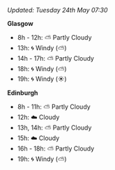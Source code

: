 *Updated: Tuesday 24th May 07:30*

**Glasgow**

* 8h - 12h: :partly_sunny: Partly Cloudy
* 13h: :cyclone: Windy (:partly_sunny:)
* 14h - 17h: :partly_sunny: Partly Cloudy
* 18h: :cyclone: Windy (:partly_sunny:)
* 19h: :cyclone: Windy (:sunny:)

**Edinburgh**

* 8h - 11h: :partly_sunny: Partly Cloudy
* 12h: :cloud: Cloudy
* 13h, 14h: :partly_sunny: Partly Cloudy
* 15h: :cloud: Cloudy
* 16h - 18h: :partly_sunny: Partly Cloudy
* 19h: :cyclone: Windy (:partly_sunny:)
